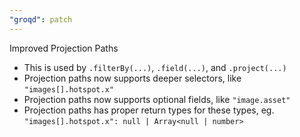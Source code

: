 ```yaml
---
"groqd": patch
---
```


Improved Projection Paths
- This is used by `.filterBy(...)`, `.field(...)`, and `.project(...)`
- Projection paths now supports deeper selectors, like `"images[].hotspot.x"`
- Projection paths now supports optional fields, like `"image.asset"`
- Projection paths has proper return types for these types, eg. `"images[].hotspot.x": null | Array<null | number>` 
